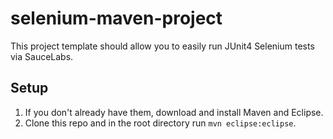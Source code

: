 selenium-maven-project
======================

This project template should allow you to easily run JUnit4 Selenium tests via SauceLabs.

Setup
-----
1. If you don't already have them, download and install Maven and Eclipse.
2. Clone this repo and in the root directory run ```mvn eclipse:eclipse```.



